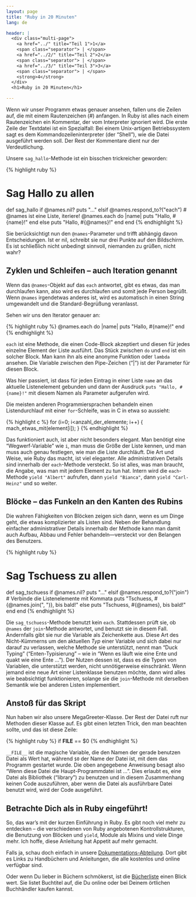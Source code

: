 ```yaml
---
layout: page
title: "Ruby in 20 Minuten"
lang: de

header: |
  <div class="multi-page">
    <a href="../" title="Teil 1">1</a>
    <span class="separator"> | </span>
    <a href="../2/" title="Teil 2">2</a>
    <span class="separator"> | </span>
    <a href="../3/" title="Teil 3">3</a>
    <span class="separator"> | </span>
    <strong>4</strong>
  </div>
  <h1>Ruby in 20 Minuten</h1>

---
```


Wenn wir unser Programm etwas genauer ansehen, fallen uns die Zeilen
auf, die mit einem Rautenzeichen (#) anfangen. In Ruby ist alles nach
einem Rautenzeichen ein Kommentar, der vom Interpreter ignoriert wird.
Die erste Zeile der Textdatei ist ein Spezialfall: Bei einem
Unix-artigen Betriebssystem sagt es dem Kommandozeileninterpreter (der
“Shell”), wie die Datei ausgeführt werden soll. Der Rest der Kommentare
dient nur der Verdeutlichung.

Unsere `sag_hallo`-Methode ist ein bisschen trickreicher geworden:

{% highlight ruby %}
# Sag Hallo zu allen
def sag_hallo
  if @names.nil?
    puts "..."
  elsif @names.respond_to?("each")
    # @names ist eine Liste, iteriere!
    @names.each do |name|
      puts "Hallo, #{name}!"
    end
  else
    puts "Hallo, #{@names}!"
  end
end
{% endhighlight %}

Sie berücksichtigt nun den `@names`-Parameter und trifft abhängig davon
Entscheidungen. Ist er nil, schreibt sie nur drei Punkte auf den
Bildschirm. Es ist schließlich nicht unbedingt sinnvoll, niemanden zu
grüßen, nicht wahr?

## Zyklen und Schleifen – auch Iteration genannt

Wenn das `@names`-Objekt auf das `each` antwortet, gibt es etwas, das
man durchlaufen kann, also wird es durchlaufen und somit jede Person
begrüßt. Wenn `@names` irgendetwas anderes ist, wird es automatisch in
einen String umgewandelt und die Standard-Begrüßung veranlasst.

Sehen wir uns den Iterator genauer an:

{% highlight ruby %}
@names.each do |name|
  puts "Hallo, #{name}!"
end
{% endhighlight %}

`each` ist eine Methode, die einen Code-Block akzeptiert und diesen für
jedes einzelne Element der Liste ausführt. Das Stück zwischen `do` und
`end` ist ein solcher Block. Man kann ihn als eine anonyme Funktion oder
`lambda` ansehen. Die Variable zwischen den Pipe-Zeichen (”\|”) ist der
Parameter für diesen Block.

Was hier passiert, ist dass für jeden Eintrag in einer Liste `name` an
das aktuelle Listenelement gebunden und dann der Ausdruck `puts "Hallo,
#{name}!"` mit diesem Namen als Parameter aufgerufen wird.

Die meisten anderen Programmiersprachen behandeln einen Listendurchlauf
mit einer `for`-Schleife, was in C in etwa so aussieht:

{% highlight c %}
for (i=0; i<anzahl_der_elemente; i++)
{
  mach_etwas_mit(element[i]);
}
{% endhighlight %}

Das funktioniert auch, ist aber nicht besonders elegant. Man benötigt
eine “Wegwerf-Variable” wie `i`, man muss die Größe der Liste kennen,
und man muss auch genau festlegen, wie man die Liste durchläuft. Die Art
und Weise, wie Ruby das macht, ist viel eleganter. Alle administrativen
Details sind innerhalb der `each`-Methode versteckt. So ist alles, was
man braucht, die Angabe, was man mit jedem Element zu tun hat. Intern
wird die `each`-Methode `yield "Albert"` aufrufen, dann `yield
"Bianca"`, dann `yield "Carl-Heinz"` und so weiter.

## Blöcke – das Funkeln an den Kanten des Rubins

Die wahren Fähigkeiten von Blöcken zeigen sich dann, wenn es um Dinge
geht, die etwas komplizierter als Listen sind. Neben der Behandlung
einfacher administrativer Details innerhalb der Methode kann man damit
auch Aufbau, Abbau und Fehler behandeln—versteckt vor den Belangen des
Benutzers.

{% highlight ruby %}
# Sag Tschuess zu allen
def sag_tschuess
  if @names.nil?
    puts "..."
  elsif @names.respond_to?("join")
    # Verbinde die Listenelemente mit Kommata
    puts "Tschuess, #{@names.join(", ")}, bis bald!"
  else
    puts "Tschuess, #{@names}, bis bald!"
  end
end
{% endhighlight %}

Die `sag_tschuess`-Methode benutzt kein `each`. Stattdessen prüft sie,
ob `@names` der `join`-Methode antwortet, und benutzt sie in diesem
Fall. Andernfalls gibt sie nur die Variable als Zeichenkette aus. Diese
Art des Nicht-Kümmerns um den aktuellen *Typ* einer Variable und sich
dabei nur darauf zu verlassen, welche Methode sie unterstützt, nennt man
“Duck Typing” (“Enten-Typisierung” – wie in “Wenn es läuft wie eine Ente
und quakt wie eine Ente …”). Der Nutzen dessen ist, dass es die Typen
von Variablen, die unterstützt werden, nicht unnötigerweise einschränkt.
Wenn jemand eine neue Art einer Listenklasse benutzen möchte, dann wird
alles wie beabsichtigt funktionieren, solange sie die `join`-Methode mit
derselben Semantik wie bei anderen Listen implementiert.

## Anstoß für das Skript

Nun haben wir also unsere MegaGreeter-Klasse. Der Rest der Datei ruft
nur Methoden dieser Klasse auf. Es gibt einen letzten Trick, den man
beachten sollte, und das ist diese Zeile:

{% highlight ruby %}
if __FILE__ == $0
{% endhighlight %}

`__FILE__` ist die magische Variable, die den Namen der gerade benutzen
Datei als Wert hat, während `$0` der Name der Datei ist, mit dem das
Programm gestartet wurde. Die oben angegebene Anweisung besagt also
“Wenn diese Datei die Haupt-Programmdatei ist …”. Dies erlaubt es, eine
Datei als Bibliothek (“library”) zu benutzen und in diesem Zusammenhang
keinen Code auszuführen, aber wenn die Datei als ausführbare Datei
benutzt wird, wird der Code ausgeführt.

## Betrachte Dich als in Ruby eingeführt!

So, das war’s mit der kurzen Einführung in Ruby. Es gibt noch viel mehr
zu entdecken – die verschiedenen von Ruby angebotenen
Kontrollstrukturen, die Benutzung von Blöcken und `yield`, Module als
Mixins und viele Dinge mehr. Ich hoffe, diese Anleitung hat Appetit auf
mehr gemacht.

Falls ja, schau doch einfach in unsere
[Dokumentations-Abteilung](/de/documentation/). Dort gibt es Links zu
Handbüchern und Anleitungen, die alle kostenlos und online verfügbar
sind.

Oder wenn Du lieber in Büchern schmökerst, ist die
[Bücherliste][1] einen Blick wert. Sie listet
Buchtitel auf, die Du online oder bei Deinem örtlichen Buchhändler
kaufen kannst.



[1]: http://www.ruby-doc.org/bookstore
